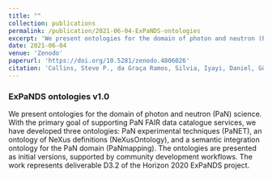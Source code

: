 ```yaml
---
title: ""
collection: publications
permalink: /publication/2021-06-04-ExPaNDS-ontologies
excerpt: 'We present ontologies for the domain of photon and neutron (PaN) science. With the primary goal of supporting PaN FAIR data catalogue services, we have developed three ontologies: PaN experimental techniques (PaNET), an ontology of NeXus definitions (NeXusOntology), and a semantic integration ontology for the PaN domain (PaNmapping). The ontologies are presented as initial versions, supported by community development workflows. The work represents deliverable D3.2 of the Horizon 2020 ExPaNDS project.'
date: 2021-06-04
venue: 'Zenodo'
paperurl: 'https://doi.org/10.5281/zenodo.4806026'
citation: 'Collins, Steve P., da Graça Ramos, Silvia, Iyayi, Daniel, Görzig, Heike, González Beltrán, Alejandra, Ashton, Alun, Egli, Stefan, and Minotti, Carlo, 2021, ExPaNDS ontologies v1.0: Zenodo, doi:10.5281/zenodo.4806026.'
---
```


### ExPaNDS ontologies v1.0

We present ontologies for the domain of photon and neutron (PaN) science. With the primary goal of supporting PaN FAIR data catalogue services, we have developed three ontologies: PaN experimental techniques (PaNET), an ontology of NeXus definitions (NeXusOntology), and a semantic integration ontology for the PaN domain (PaNmapping). The ontologies are presented as initial versions, supported by community development workflows. The work represents deliverable D3.2 of the Horizon 2020 ExPaNDS project.